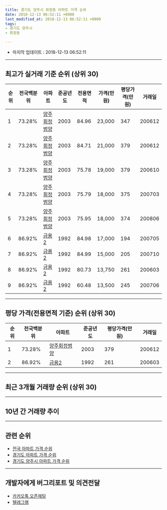```yaml
---
title: 경기도 양주시 회정동 아파트 가격 순위
date: 2018-12-13 06:52:11 +0900
last_modified_at: 2018-12-13 06:52:11 +0900
tags:
- 경기도 양주시
- 회정동

---
```


* 마지막 업데이트 : 2018-12-13 06:52:11

---

## 최고가 실거래 기준 순위 (상위 30)


|순위|전국백분위|아파트|준공년도|전용면적|가격(만원)|평당가격(만원)|거래일|
|---|---|---|---|---|---|---|---|
|1|73.28%|[양주회정범양](https://search.naver.com/search.naver?query=%EA%B2%BD%EA%B8%B0%EB%8F%84+%EC%96%91%EC%A3%BC%EC%8B%9C+%ED%9A%8C%EC%A0%95%EB%8F%99+%EC%96%91%EC%A3%BC%ED%9A%8C%EC%A0%95%EB%B2%94%EC%96%91)|2003|84.96|23,000|347|200612|
|2|73.28%|[양주회정범양](https://search.naver.com/search.naver?query=%EA%B2%BD%EA%B8%B0%EB%8F%84+%EC%96%91%EC%A3%BC%EC%8B%9C+%ED%9A%8C%EC%A0%95%EB%8F%99+%EC%96%91%EC%A3%BC%ED%9A%8C%EC%A0%95%EB%B2%94%EC%96%91)|2003|84.71|21,000|379|200612|
|3|73.28%|[양주회정범양](https://search.naver.com/search.naver?query=%EA%B2%BD%EA%B8%B0%EB%8F%84+%EC%96%91%EC%A3%BC%EC%8B%9C+%ED%9A%8C%EC%A0%95%EB%8F%99+%EC%96%91%EC%A3%BC%ED%9A%8C%EC%A0%95%EB%B2%94%EC%96%91)|2003|75.78|19,000|379|200610|
|4|73.28%|[양주회정범양](https://search.naver.com/search.naver?query=%EA%B2%BD%EA%B8%B0%EB%8F%84+%EC%96%91%EC%A3%BC%EC%8B%9C+%ED%9A%8C%EC%A0%95%EB%8F%99+%EC%96%91%EC%A3%BC%ED%9A%8C%EC%A0%95%EB%B2%94%EC%96%91)|2003|75.79|18,000|375|200703|
|5|73.28%|[양주회정범양](https://search.naver.com/search.naver?query=%EA%B2%BD%EA%B8%B0%EB%8F%84+%EC%96%91%EC%A3%BC%EC%8B%9C+%ED%9A%8C%EC%A0%95%EB%8F%99+%EC%96%91%EC%A3%BC%ED%9A%8C%EC%A0%95%EB%B2%94%EC%96%91)|2003|75.95|18,000|374|200806|
|6|86.92%|[금용2](https://search.naver.com/search.naver?query=%EA%B2%BD%EA%B8%B0%EB%8F%84+%EC%96%91%EC%A3%BC%EC%8B%9C+%ED%9A%8C%EC%A0%95%EB%8F%99+%EA%B8%88%EC%9A%A92)|1992|84.98|17,000|194|200705|
|7|86.92%|[금용2](https://search.naver.com/search.naver?query=%EA%B2%BD%EA%B8%B0%EB%8F%84+%EC%96%91%EC%A3%BC%EC%8B%9C+%ED%9A%8C%EC%A0%95%EB%8F%99+%EA%B8%88%EC%9A%A92)|1992|84.99|15,000|205|200710|
|8|86.92%|[금용2](https://search.naver.com/search.naver?query=%EA%B2%BD%EA%B8%B0%EB%8F%84+%EC%96%91%EC%A3%BC%EC%8B%9C+%ED%9A%8C%EC%A0%95%EB%8F%99+%EA%B8%88%EC%9A%A92)|1992|80.73|13,750|261|200603|
|9|86.92%|[금용2](https://search.naver.com/search.naver?query=%EA%B2%BD%EA%B8%B0%EB%8F%84+%EC%96%91%EC%A3%BC%EC%8B%9C+%ED%9A%8C%EC%A0%95%EB%8F%99+%EA%B8%88%EC%9A%A92)|1992|60.48|13,500|245|200706|


---

## 평당 가격(전용면적 기준) 순위 (상위 30)


|순위|전국백분위|아파트|준공년도|평당가격(만원)|거래일|
|---|---|---|---|---|---|
|1|73.28%|[양주회정범양](https://search.naver.com/search.naver?query=%EA%B2%BD%EA%B8%B0%EB%8F%84+%EC%96%91%EC%A3%BC%EC%8B%9C+%ED%9A%8C%EC%A0%95%EB%8F%99+%EC%96%91%EC%A3%BC%ED%9A%8C%EC%A0%95%EB%B2%94%EC%96%91)|2003|379|200612|
|2|86.92%|[금용2](https://search.naver.com/search.naver?query=%EA%B2%BD%EA%B8%B0%EB%8F%84+%EC%96%91%EC%A3%BC%EC%8B%9C+%ED%9A%8C%EC%A0%95%EB%8F%99+%EA%B8%88%EC%9A%A92)|1992|261|200603|


---

## 최근 3개월 거래량 순위 (상위 30)


<div style="width:100%;">
    <canvas id="deal_count_ranking" height="250"></canvas>
</div>


<script>
new Chart(document.getElementById("deal_count_ranking"), {
    type: 'horizontalBar',
    data: {
        labels: ['양주회정범양', '금용2'],
        datasets: [{
            label: '실거래 수',
            data: [7, 1],
            borderColor: "rgba(255, 0, 128, 1)",
            backgroundColor: "rgba(255, 0, 128, 0.5)",
            fill: false,
        }]
    },
    options: {
        responsive: true,
        title: {
            display: true,
            text: '최근 3개월 거래량 순위'
        },
        tooltips: {
            mode: 'index',
            intersect: false,
            callbacks: {
                title: function(tooltipItems, data) {
                    return "실거래 수:";
                },
                label: function(tooltipItem, data) {
                    return data.labels[tooltipItem.index] + ": " + tooltipItem.xLabel;
                }
            }
        },
        hover: {
            mode: 'nearest',
            intersect: true
        },
        scales: {
            xAxes: [{
                display: true,
                scaleLabel: {
                    display: true,
                    labelString: '실거래 수'
                },
                ticks: {
                    suggestedMin: 0,
                }
            }],
            yAxes: [{
                display: true,
                ticks: {
                    autoSkip: false,
                    callback: function(value, index, values) {
                        if (value.length > 15)
                            return value.substr(0, 13) + "...";
                        else
                            return value;
                    }
                },
                scaleLabel: {
                    display: false,
                }
            }]
        }
    }
});

</script>


---

## 10년 간 거래량 추이


<div style="width:100%;">
    <canvas id="deal_progress" height="250"></canvas>
</div>

<script>
new Chart(document.getElementById("deal_progress"), {
    type: 'line',
    data: {
        labels: ['200812','200901','200902','200903','200904','200905','200906','200907','200908','200909','200910','200911','200912','201001','201002','201003','201004','201005','201006','201007','201008','201009','201010','201011','201012','201101','201102','201103','201104','201105','201106','201107','201108','201109','201110','201111','201112','201201','201202','201203','201204','201205','201206','201207','201208','201209','201210','201211','201212','201301','201302','201303','201304','201305','201306','201307','201308','201309','201310','201311','201312','201401','201402','201403','201404','201405','201406','201407','201408','201409','201410','201411','201412','201501','201502','201503','201504','201505','201506','201507','201508','201509','201510','201511','201512','201601','201602','201603','201604','201605','201606','201607','201608','201609','201610','201611','201612','201701','201702','201703','201704','201705','201706','201707','201708','201709','201710','201711','201712','201801','201802','201803','201804','201805','201806','201807','201808','201809','201810','201811','201812'],
        datasets: [{
            label: '실거래 수',
            pointRadius: 1,
            data: [71, 3, 0, 3, 1, 1, 2, 1, 1, 1, 5, 7, 36, 2, 3, 6, 17, 20, 1, 0, 2, 0, 3, 5, 3, 5, 3, 12, 8, 6, 11, 4, 2, 4, 3, 4, 14, 2, 4, 8, 1, 2, 3, 2, 0, 10, 4, 7, 1, 4, 4, 7, 5, 9, 5, 1, 6, 9, 12, 6, 7, 4, 4, 7, 6, 2, 6, 2, 7, 7, 9, 8, 4, 2, 3, 12, 17, 11, 8, 11, 4, 9, 10, 7, 6, 8, 8, 6, 6, 15, 14, 7, 4, 6, 11, 4, 6, 2, 6, 3, 8, 6, 5, 9, 14, 4, 6, 2, 4, 4, 7, 5, 6, 1, 5, 2, 9, 4, 7, 1, 0],
            borderColor: "rgba(255, 201, 14, 1)",
            backgroundColor: "rgba(255, 201, 14, 0.5)",
            fill: true,
        }]
    },
    options: {
        responsive: true,
        title: {
            display: true,
            text: '10년간 거래량 추이'
        },
        tooltips: {
            mode: 'index',
            intersect: false,
        },
        hover: {
            mode: 'nearest',
            intersect: true
        },
        scales: {
            xAxes: [{
                display: true,
                scaleLabel: {
                    display: true,
                    labelString: '년/월'
                }
            }],
            yAxes: [{
                display: true,
                ticks: {
                    suggestedMin: 0,
                },
                scaleLabel: {
                    display: true,
                    labelString: '실거래 수'
                }
            }]
        }
    }
});

</script>


---

## 관련 순위

- [전국 아파트 가격 순위](https://inasie.github.io/apt-ranking/전국)
- [경기도 아파트 가격 순위](https://inasie.github.io/apt-ranking/경기도)
- [경기도 양주시 아파트 가격 순위](https://inasie.github.io/apt-ranking/경기도-양주시)


---

## 개발자에게 버그리포트 및 의견전달

- [카카오톡 오픈채팅](https://open.kakao.com/o/gLJUAP4)
- [텔레그램](https://t.me/inasie)

